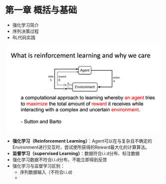 # 第一章 概括与基础

* 强化学习简介
* 序列决策过程
* RL代码实践

<!--## 强化学习简介-->
![](./img/1.1.png)
- **强化学习（Reinforcement Learning）**：Agent可以在与复杂且不确定的Environment进行交互时，尝试使所获得的Reward最大化的计算算法。
- **监督学习（supervised Learning）**：数据符合i.i.d分布、标注数据
- 强化学习数据不符合i.i.d分布，不能立即得到反馈
- 强化学习与监督学习区别：
    * 序列数据输入（不符合i.i.d)
    *